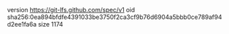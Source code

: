 version https://git-lfs.github.com/spec/v1
oid sha256:0ea894bfdfe4391033be3750f2ca3cf9b76d6904a5bbb0ce789af94d2ee1fa6a
size 1174
